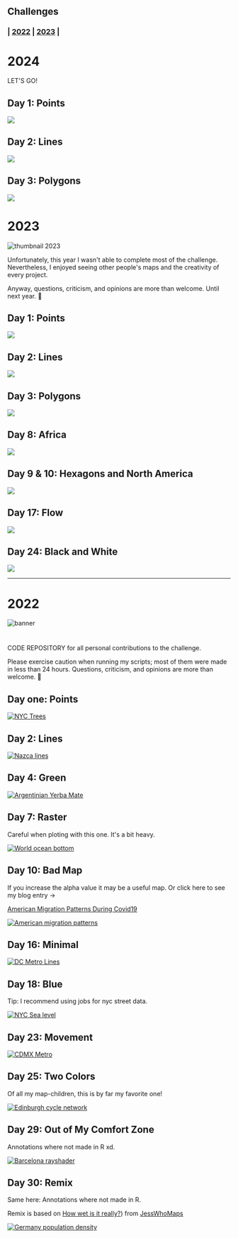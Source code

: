 ## Challenges

### \| [2022](https://github.com/AntonioAlegriaH/30-day-map/#2022) \| [2023](https://github.com/AntonioAlegriaH/30-day-map?tab=readme-ov-file#2023) \|

# 2024

LET'S GO!

## **Day 1: Points**

[![](2024_scripts/day1-points/day1.png)](https://github.com/AntonioAlegriaH/30-day-map/blob/main/2024_scripts/day-1-points/day1-points-registeredvoted.R)


## **Day 2: Lines**

[![](2024_scripts/day2-lines/day2.png)](https://github.com/AntonioAlegriaH/30-day-map/blob/main/2024_scripts/day-2-lines/day2-nazca-lines.R)


## **Day 3: Polygons**

[![](2024_scripts/day3-polygons/pn-voter-registration-2.png)](https://github.com/AntonioAlegriaH/30-day-map/blob/main/2024_scripts/day-3-polygons/day3-polygons-pn-voter-reg.R)



# 2023

![](resources/2023_30map-challenge.png "thumbnail 2023")

Unfortunately, this year I wasn't able to complete most of the challenge. Nevertheless, I enjoyed seeing other people's maps and the creativity of every project.

Anyway, questions, criticism, and opinions are more than welcome. Until next year. :mate:

## **Day 1: Points**

[![](2023_scripts/day-1-points/points-final.png)](https://github.com/AntonioAlegriaH/30-day-map/blob/main/2023_scripts/day-1-points/day1-wifi-access-points.R)

## **Day 2: Lines**

[![](2023_scripts/day-2-lines/day2-lines-final.png)](https://github.com/AntonioAlegriaH/30-day-map/blob/main/2023_scripts/day-2-lines/day2-glasgow-subway-line.R)

## Day 3: Polygons

[![](2023_scripts/day-3-polygons/arboledas-caba.png)](https://github.com/AntonioAlegriaH/30-day-map/blob/main/2023_scripts/day-3-polygons/day3-caba-arbolado.R)

## Day 8: Africa

[![](2023_scripts/day-8-africa/aot-final.png)](https://github.com/AntonioAlegriaH/30-day-map/blob/main/2023_scripts/day-8-africa/day8-aot-africa.R)

## Day 9 & 10: Hexagons and North America

[![](2023_scripts/day-9-hex/dental-clinics-2.png)](https://github.com/AntonioAlegriaH/30-day-map/blob/main/2023_scripts/day-9-hex/day9-dental-clinics.R)

## Day 17: Flow

[![](2023_scripts/day-17-flow/commuting_zones_final.png)](https://github.com/AntonioAlegriaH/30-day-map/blob/main/2023_scripts/day-17-flow/day17-commuting-zones.R)

## Day 24: Black and White

[![](2023_scripts/day-24-black-and-white/popo-izta-final.png)](https://github.com/AntonioAlegriaH/30-day-map/blob/main/2023_scripts/day-24-black-and-white/day24-black-and-white.R)

------------------------------------------------------------------------

# 2022

![](resources/2022_30map-challenge.png "banner")

# 

CODE REPOSITORY for all personal contributions to the challenge.

Please exercise caution when running my scripts; most of them were made in less than 24 hours. Questions, criticism, and opinions are more than welcome. :mate:

## Day one: Points

[![](2022_scripts/day-1-points/plot-assemble-1.png "NYC Trees")](https://github.com/AntonioAlegriaH/30-day-map/blob/main/2022_scripts/day-1-points/1-points_1.Rmd)

## Day 2: Lines

[![](2022_scripts/day-2-lines/plots-assemble-1.png "Nazca lines")](https://github.com/AntonioAlegriaH/30-day-map/blob/main/2022_scripts/day-2-lines/2-lines_1.Rmd)

## Day 4: Green

[![](2022_scripts/day-4-green/test_2.png "Argentinian Yerba Mate")](https://github.com/AntonioAlegriaH/30-day-map/blob/main/2022_scripts/day-4-green/4-green.Rmd)

## Day 7: Raster

Careful when ploting with this one. It's a bit heavy.

[![](2022_scripts/day-7-raster/test_raw_final.png "World ocean bottom")](https://github.com/AntonioAlegriaH/30-day-map/blob/main/2022_scripts/day-7-raster/1-raster.Rmd)

## Day 10: Bad Map

If you increase the alpha value it may be a useful map. Or click here to see my blog entry -\>

[American Migration Patterns During Covid19](https://antonioalegria.io/posts/2022/08/american-migration-during-covid19/)

[![](2022_scripts/day-10-bad-map/day10-badmap.png "American migration patterns")](https://github.com/AntonioAlegriaH/30-day-map/blob/main/2022_scripts/day-10-bad-map/1-day10%20bad%20map.Rmd)

## Day 16: Minimal

[![](2022_scripts/day-16-minimal/dc_metro_5.png "DC Metro Lines")](https://github.com/AntonioAlegriaH/30-day-map/blob/main/2022_scripts/day-16-minimal/washigton_metro_lines.R)

## Day 18: Blue

Tip: I recommend using jobs for nyc street data.

[![](2022_scripts/day-18-blue/blue-sea-level_final.png "NYC Sea level")](https://github.com/AntonioAlegriaH/30-day-map/blob/main/2022_scripts/day-18-blue/2-blue-nyc.R)

## Day 23: Movement

[![](2022_scripts/day-23-movement/day23-movement.gif "CDMX Metro")](https://github.com/AntonioAlegriaH/30-day-map/blob/main/2022_scripts/day-23-movement/1-movement.R)

## Day 25: Two Colors

Of all my map-children, this is by far my favorite one!

[![](2022_scripts/day-25-two-colors/Edinburgh-cycle.png "Edinburgh cycle network")](https://github.com/AntonioAlegriaH/30-day-map/blob/main/2022_scripts/day-25-two-colors/1-two-colors.R)

## Day 29: Out of My Comfort Zone

Annotations where not made in R xd.

[![](2022_scripts/day-29-Out/day29-out.png "Barcelona rayshader")](https://github.com/AntonioAlegriaH/30-day-map/blob/main/2022_scripts/day-29-Out/1-Out.R)

## Day 30: Remix

Same here: Annotations where not made in R.

Remix is based on [How wet is it really?](https://twitter.com/JessWhoMaps/status/1589564901412196354?s=20&t=9kxCjyF32gK32yGvEvG4dw)) from [JessWhoMaps](https://twitter.com/JessWhoMaps)

[![](2022_scripts/day-31-remix/day30-remix.png "Germany population density")](https://github.com/AntonioAlegriaH/30-day-map/blob/main/2022_scripts/day-31-remix/1-remix.R)
